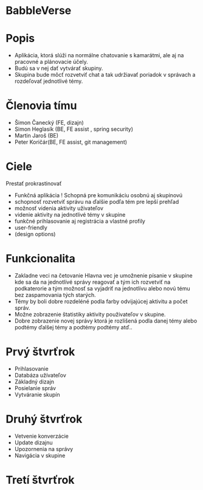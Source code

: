 # BabbleVerse
# Popis
- Aplikácia, ktorá slúži na normálne chatovanie s kamarátmi, ale aj na pracovné a plánovacie účely. 
- Budú sa v nej dať vytvárať skupiny. 
- Skupina bude môcť rozvetviť chat a tak udržiavať poriadok v správach a rozdeľovať jednotlivé témy.

# Členovia tímu
- Šimon Čanecký (FE, dizajn) 
- Simon Heglasík (BE, FE assist , spring security)
- Martin Jaroš (BE)
- Peter Koričár(BE, FE assist, git management)

# Ciele
Prestať prokrastinovať 
- Funkčná aplikácia ! Schopná pre komunikáciu osobnú aj skupinovú 
- schopnosť rozvetviť správu na ďalšie podľa tém pre lepší prehľad 
- možnosť videnia aktivity uživateľov  
- videnie aktivity na jednotlivé témy v skupine 
- funkčné prihlasovanie aj registrácia a vlastné profily 
- user-friendly 
- (design options)

# Funkcionalita
- Zakladne veci na četovanie
Hlavna vec je umožnenie písanie v skupine kde sa da na jednotlívé správy reagovať a tým ich rozvetviť na podkaterorie a tým možnosť sa vyjadriť na jednotlívu alebo novú tému bez zaspamovania tých starých.
- Témy by boli dobre rozdeléné podla farby odvijajúcej aktivitu a počet správ.
- Možne zobrazenie štatistiky aktivity použivateľov v skupine.
- Dobre zobrazenie novej správy ktorá je rozlišená podla danej témy alebo podtémy ďalšej témy a podtémy podtémy atď..

# Prvý štvrťrok
- Prihlasovanie
- Databáza užívateľov
- Základný dizajn
- Posielanie správ
- Vytváranie skupín

# Druhý štvrťrok
- Vetvenie konverzácie
- Update dizajnu
- Upozornenia na správy
- Navigácia v skupine

# Tretí štvrťrok



